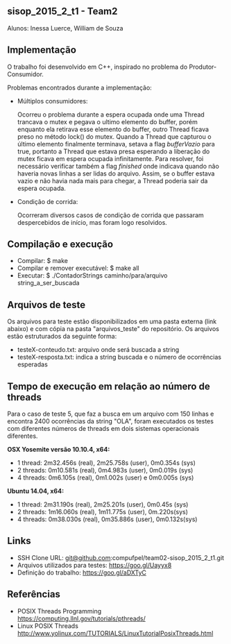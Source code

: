 ## sisop_2015_2_t1 - Team2

Alunos: Inessa Luerce, William de Souza

## Implementação

O trabalho foi desenvolvido em C++, inspirado no problema do Produtor-Consumidor.

Problemas encontrados durante a implementação:

- Múltiplos consumidores:

	Ocorreu o problema durante a espera ocupada onde uma Thread trancava o mutex e pegava o ultimo elemento do buffer, porém enquanto ela retirava esse elemento do buffer, outro Thread ficava preso no método lock() do mutex. Quando a Thread que capturou o último elemento finalmente terminava, setava a flag *bufferVazio* para true, portanto a Thread que estava presa esperando a liberação do mutex ficava em espera ocupada infinitamente. Para resolver, foi necessário verificar também a flag *finished* onde indicava quando não haveria novas linhas a ser lidas do arquivo. Assim, se o buffer estava vazio e não havia nada mais para chegar, a Thread poderia sair da espera ocupada.

- Condição de corrida:

	Ocorreram diversos casos de condição de corrida que passaram despercebidos de início, mas foram logo resolvidos.

## Compilação e execução

- Compilar: $ make
- Compilar e remover executável: $ make all
- Executar: $ ./ContadorStrings caminho/para/arquivo string_a_ser_buscada

## Arquivos de teste

Os arquivos para teste estão disponibilizados em uma pasta externa (link abaixo) e com cópia na pasta "arquivos_teste" do repositório. Os arquivos estão estruturados da seguinte forma:

- testeX-conteudo.txt: arquivo onde será buscada a string
- testeX-resposta.txt: indica a string buscada e o número de ocorrências esperadas

## Tempo de execução em relação ao número de threads

Para o caso de teste 5, que faz a busca em um arquivo com 150 linhas e encontra 2400 ocorrências da string "OLA", foram executados os testes com diferentes números de threads em dois sistemas operacionais diferentes.

**OSX Yosemite versão 10.10.4, x64:**

- 1 thread: 2m32.456s (real), 2m25.758s (user), 0m0.354s (sys)
- 2 threads: 0m10.581s (real), 0m4.983s (user), 0m0.019s (sys)
- 4 threads: 0m6.105s (real), 0m1.002s (user) e 0m0.005s (sys)

**Ubuntu 14.04, x64:**

- 1 thread: 2m31.190s (real), 2m25.201s (user), 0m0.45s (sys)
- 2 threads: 1m16.060s (real), 1m11.775s (user), 0m.220s(sys)
- 4 threads: 0m38.030s (real), 0m35.886s (user), 0m0.132s(sys)



## Links

- SSH Clone URL: git@github.com:compufpel/team02-sisop_2015_2_t1.git
- Arquivos utilizados para testes: https://goo.gl/Uayyx8
- Definição do trabalho: https://goo.gl/aDXTyC



## Referências

- POSIX Threads Programming https://computing.llnl.gov/tutorials/pthreads/
- Linux POSIX Threads http://www.yolinux.com/TUTORIALS/LinuxTutorialPosixThreads.html
